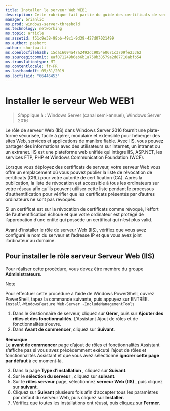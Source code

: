 ```yaml
---
title: Installer le serveur Web WEB1
description: Cette rubrique fait partie du guide des certificats de serveur de déploiement pour les déploiements de sans fil et câblé à 802.1 X
manager: brianlic
ms.prod: windows-server-threshold
ms.technology: networking
ms.topic: article
ms.assetid: f51c9e38-98bb-49c1-9d39-427d07021499
ms.author: pashort
author: shortpatti
ms.openlocfilehash: 15da16094a47a2492dc9054e0671c3709fe23362
ms.sourcegitcommit: eaf071249b6eb6b1a758b38579a2d87710abfb54
ms.translationtype: MT
ms.contentlocale: fr-FR
ms.lasthandoff: 05/31/2019
ms.locfileid: "66446453"
---
```

# <a name="install-the-web-server-web1"></a>Installer le serveur Web WEB1

>S’applique à : Windows Server (canal semi-annuel), Windows Server 2016

Le rôle de serveur Web (IIS) dans Windows Server 2016 fournit une plate-forme sécurisée, facile à gérer, modulaire et extensible pour héberger des sites Web, services et applications de manière fiable. Avec IIS, vous pouvez partager des informations avec des utilisateurs sur Internet, un intranet ou un extranet. IIS est une plateforme web unifiée qui intègre IIS, ASP.NET, les services FTP, PHP et Windows Communication Foundation (WCF).  

Lorsque vous déployez des certificats de serveur, votre serveur Web vous offre un emplacement où vous pouvez publier la liste de révocation de certificats (CRL) pour votre autorité de certification (CA). Après la publication, la liste de révocation est accessible à tous les ordinateurs sur votre réseau afin qu’ils peuvent utiliser cette liste pendant le processus d’authentification pour vérifier que les certificats présentés par d’autres ordinateurs ne sont pas révoqués.   

Si un certificat est sur la révocation de certificats comme révoqué, l’effort de l’authentification échoue et que votre ordinateur est protégé de l’approbation d’une entité qui possède un certificat qui n’est plus valid.  

Avant d’installer le rôle de serveur Web (IIS), vérifiez que vous avez configuré le nom du serveur et l’adresse IP et que vous avez joint l’ordinateur au domaine.  

## <a name="to-install-the-web-server-iis-server-role"></a>Pour installer le rôle serveur Serveur Web (IIS)  
Pour réaliser cette procédure, vous devez être membre du groupe **Administrateurs**.  

>[!NOTE]  
>Pour effectuer cette procédure à l’aide de Windows PowerShell, ouvrez PowerShell, tapez la commande suivante, puis appuyez sur ENTRÉE.  
`Install-WindowsFeature Web-Server -IncludeManagementTools`  

1.  Dans le Gestionnaire de serveur, cliquez sur **Gérer**, puis sur **Ajouter des rôles et des fonctionnalités**. L’Assistant Ajout de rôles et de fonctionnalités s’ouvre.  
2.  Dans **Avant de commencer**, cliquez sur **Suivant**.  

**Remarque**   
Le **avant de commencer** page d’ajout de rôles et fonctionnalités Assistant s’affiche pas si vous avez précédemment exécuté l’ajout de rôles et fonctionnalités Assistant et que vous avez sélectionné **ignorer cette page par défaut** à ce moment-là.  

3. Dans la page **Type d’installation** , cliquez sur **Suivant**.  
4. Sur le **sélection du serveur** , cliquez sur **suivant**.  
5. Sur le **rôles serveur** page, sélectionnez **serveur Web (IIS)** , puis cliquez sur **suivant**.  
6. Cliquez sur **Suivant** plusieurs fois afin d’accepter tous les paramètres par défaut du serveur Web, puis cliquez sur **Installer**.  
7. Vérifiez que toutes les installations ont réussi, puis cliquez sur **Fermer**.
